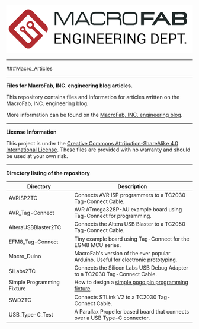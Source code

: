 ![MF_ED_Logo](MacroFab_ED_600px.png)
***
###Macro_Articles
***
**Files for MacroFab, INC. engineering blog articles.**

This repository contains files and information for articles written on the MacroFab, INC. engineering blog. 

More information can be found on the [MacroFab, INC. engineering blog](https://macrofab.com/blog/engineering). 

***
**License Information**

This project is under the [Creative Commons Attribution-ShareAlike 4.0 International License](LICENSE.md). These files are provided with no warranty and should be used at your own risk. 

***
**Directory listing of the repository**

| Directory | Description |
|---|---|
| AVRISP2TC | Connects AVR ISP programmers to a TC2030 Tag-Connect Cable. | 
| AVR_Tag-Connect | AVR ATmega328P-AU example board using Tag-Connect for programming. |
| AlteraUSBBlaster2TC | Connects the Altera USB Blaster to a TC2050 Tag-Connect Cable. |
| EFM8_Tag-Connect | Tiny example board using Tag-Connect for the EGM8 MCU series. |
| Macro_Duino | MacroFab's version of the ever popular Arduino. Useful for electronic prototyping. |
| SiLabs2TC | Connects the Silicon Labs USB Debug Adapter to a TC2030 Tag-Connect Cable. |
| Simple Programming Fixture | How to design a [simple pogo pin programming fixture](https://macrofab.com/blog/design-build-simple-programming-fixture/). |
| SWD2TC | Connects STLink V2 to a TC2030 Tag-Connect Cable. |
| USB_Type-C_Test | A Parallax Propeller based board that connects over a USB Type-C connector. |